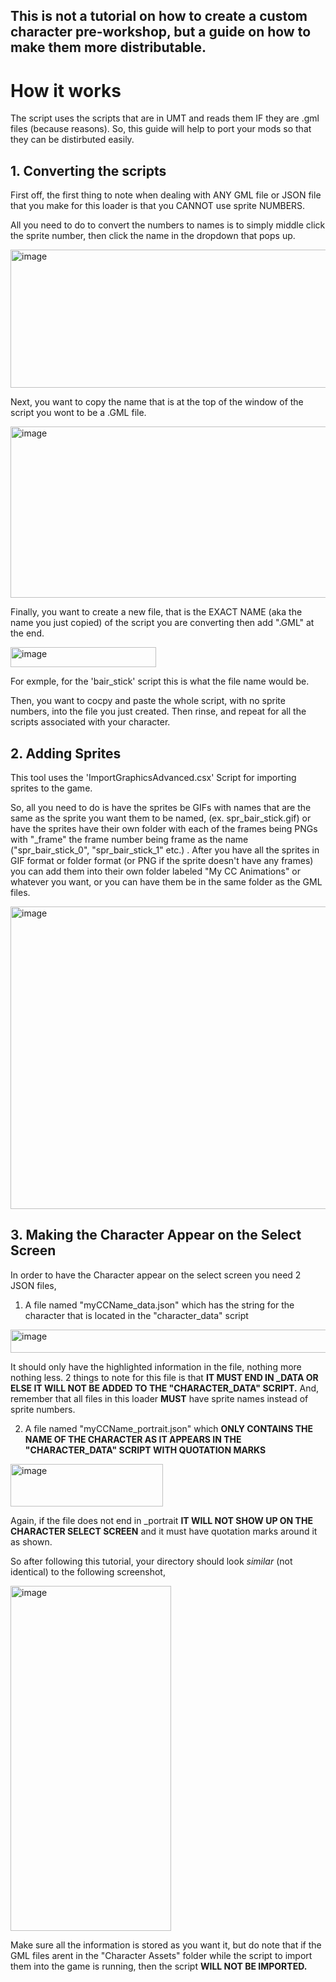 ## This is not a tutorial on how to create a custom character pre-workshop, but a guide on how to make them more distributable.

# How it works
The script uses the scripts that are in UMT and reads them IF they are .gml files (because reasons). So, this guide will help to port your mods so that they can be distirbuted easily.

## 1. Converting the scripts
First off, the first thing to note when dealing with ANY GML file or JSON file that you make for this loader is that you CANNOT use sprite NUMBERS. 

All you need to do to convert the numbers to names is to simply middle click the sprite number, then click the name in the dropdown that pops up.

<img width="646" height="221" alt="image" src="https://github.com/user-attachments/assets/cae46938-82c2-484b-96c0-be35ba21726e" />

Next, you want to copy the name that is at the top of the window of the script you wont to be a .GML file.

<img width="603" height="274" alt="image" src="https://github.com/user-attachments/assets/4562281e-1c5b-448f-b045-9e1d58a2f891" />

Finally, you want to create a new file, that is the EXACT NAME (aka the name you just copied) of the script you are converting then add ".GML" at the end.

<img width="233" height="32" alt="image" src="https://github.com/user-attachments/assets/e67fb5b5-73a2-4066-a095-541eb1a24851" />

For exmple, for the 'bair_stick' script this is what the file name  would be.

Then, you want to cocpy and paste the whole script, with no sprite numbers, into the file you just created. Then rinse, and repeat for all the scripts associated with your character.

## 2. Adding Sprites
This tool uses the 'ImportGraphicsAdvanced.csx' Script for importing sprites to the game. 

So, all you need to do is have the sprites be GIFs with names that are the same as the sprite you want them to be named, (ex. spr_bair_stick.gif) or have the sprites have their own folder with each of the frames being PNGs with "_frame" the frame number being frame as the name ("spr_bair_stick_0", "spr_bair_stick_1" etc.) . After you have all the sprites in GIF format or folder format (or PNG if the sprite doesn't have any frames) you can add them into their own folder labeled "My CC Animations" or whatever you want, or you can have them be in the same folder as the GML files.

<img width="606" height="484" alt="image" src="https://github.com/user-attachments/assets/a68c5713-16a1-4ae4-a9a5-62bc2b61f7c0" />

## 3. Making the Character Appear on the Select Screen
In order to have the Character appear on the select screen you need 2  JSON files, 

1. A file named "myCCName_data.json" which has the string for the character that is located in the "character_data" script

<img width="1117" height="37" alt="image" src="https://github.com/user-attachments/assets/025f8927-f9f3-4b82-857d-498dd59edc8f" />

It should only have the highlighted information in the file, nothing more nothing less. 2 things to note for this file is that **IT MUST END IN _DATA OR ELSE IT WILL NOT BE ADDED TO THE "CHARACTER_DATA" SCRIPT.** And, remember that all files in this loader **MUST** have sprite names instead of sprite numbers.

2. A file named "myCCName_portrait.json" which **ONLY CONTAINS THE NAME OF THE CHARACTER AS IT APPEARS IN THE "CHARACTER_DATA" SCRIPT WITH QUOTATION MARKS**

<img width="244" height="68" alt="image" src="https://github.com/user-attachments/assets/f46e49ce-86d1-48a3-89e3-2082cf1dcad2" />

Again, if the file does not end in _portrait **IT WILL NOT SHOW UP ON THE CHARACTER SELECT SCREEN** and it must have quotation marks around it as shown.

So after following this tutorial, your directory should look *similar* (not identical) to the following screenshot,

<img width="257" height="552" alt="image" src="https://github.com/user-attachments/assets/a0833c68-c690-4b64-9b74-5c1f6713876b" />

Make sure all the information is stored as you want it, but do note that if the GML files arent in the "Character Assets" folder while the script to import them into the game is running, then the script **WILL NOT BE IMPORTED.**
